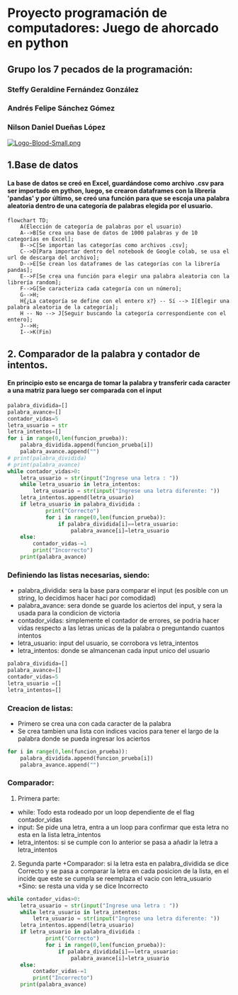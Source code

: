 # Proyecto programación de computadores: Juego de ahorcado en python
## Grupo los 7 pecados de la programación:
### Steffy Geraldine Fernández González
### Andrés Felipe Sánchez Gómez
### Nilson Daniel Dueñas López

[![Logo-Blood-Small.png](https://i.postimg.cc/2ytcCvyY/Logo-Blood-Small.png)](https://postimg.cc/QKpkbFcY)

## 1.Base de datos
#### La base de datos se creó en Excel, guardándose como archivo .csv para ser importado en python, luego, se crearon dataframes con la librería 'pandas' y por último, se creó una función para que se escoja una palabra aleatoria dentro de una categoría de palabras elegida por el usuario.
```mermaid
flowchart TD;
    A(Elección de categoría de palabras por el usuario)
    A-->B[Se crea una base de datos de 1000 palabras y de 10 categorías en Excel];
    B-->C[Se importan las categorías como archivos .csv];
    C-->D[Para importar dentro del notebook de Google colab, se usa el url de descarga del archivo];
    D-->E[Se crean los dataframes de las categorías con la librería pandas];
    E-->F[Se crea una función para elegir una palabra aleatoria con la librería random];
    F-->G[Se caracteriza cada categoría con un número];
    G-->H;
    H{¿La categoría se define con el entero x?} -- Sí --> I[Elegir una palabra aleatoria de la categoría];
    H -- No --> J[Seguir buscando la categoría correspondiente con el entero];
    J-->H;
    I-->K(Fin)
```
## 2. Comparador de la palabra y contador de intentos.
#### En principio esto se encarga de tomar la palabra y transferir cada caracter a una matriz para luego ser comparada con el input 
```python
palabra_dividida=[]
palabra_avance=[]
contador_vidas=5
letra_usuario = str
letra_intentos=[]
for i in range(0,len(funcion_prueba)):
    palabra_dividida.append(funcion_prueba[i])
    palabra_avance.append("")
# print(palabra_dividida)
# print(palabra_avance)
while contador_vidas>0:
    letra_usuario = str(input("Ingrese una letra : "))
    while letra_usuario in letra_intentos:
        letra_usuario = str(input("Ingrese una letra diferente: "))
    letra_intentos.append(letra_usuario)
    if letra_usuario in palabra_dividida :
            print("Correcto")
            for i in range(0,len(funcion_prueba)):
                if palabra_dividida[i]==letra_usuario:
                    palabra_avance[i]=letra_usuario
    else:
        contador_vidas-=1
        print("Incorrecto")
    print(palabra_avance)
```
### Definiendo las listas necesarias, siendo:
* palabra_dividida: sera la base para comparar el input (es posible con un string, lo decidimos hacer haci por comodidad)
* palabra_avance: sera donde se guarde los aciertos del input, y sera la usada para la condicion de victoria
* contador_vidas: simplemente el contador de errores, se podria hacer vidas respecto a las letras unicas de la palabra o preguntando cuantos intentos
* letra_usuario: input del usuario, se corrobora vs letra_intentos
* letra_intentos: donde se almancenan cada input unico del usuario

```python
palabra_dividida=[]
palabra_avance=[]
contador_vidas=5
letra_usuario =[]
letra_intentos=[]
```
### Creacion de listas:
* Primero se crea una con cada caracter de la palabra
* Se crea tambien una lista con indices vacios para tener el largo de la palabra donde se pueda ingresar los aciertos

```python
for i in range(0,len(funcion_prueba)):
    palabra_dividida.append(funcion_prueba[i])
    palabra_avance.append("")
```
### Comparador:
1. Primera parte:
  
+ while: Todo esta rodeado por un loop dependiente de el flag contador_vidas
+ input: Se pide una letra, entra a un loop para confirmar que esta letra no esta en la lista letra_intentos
+ letra_intentos: si se cumple con lo anterior se pasa a añadir la letra a letra_intentos
            
2.  Segunda parte
+Comparador: si la letra esta en palabra_dividida se dice Correcto y se pasa a comparar la letra en cada posicion de la lista, en el incide que este se cumpla se reemplaza el vacio con letra_usuario
+Sino: se resta una vida y se dice Incorrecto
```python
while contador_vidas>0:
    letra_usuario = str(input("Ingrese una letra : "))
    while letra_usuario in letra_intentos:
        letra_usuario = str(input("Ingrese una letra diferente: "))
    letra_intentos.append(letra_usuario)
    if letra_usuario in palabra_dividida :
            print("Correcto")
            for i in range(0,len(funcion_prueba)):
                if palabra_dividida[i]==letra_usuario:
                    palabra_avance[i]=letra_usuario
    else:
        contador_vidas-=1
        print("Incorrecto")
    print(palabra_avance)
```
